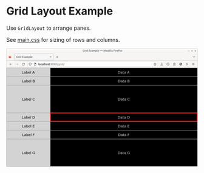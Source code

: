 # Grid Layout Example

Use `GridLayout` to arrange panes.

See [main.css](./src/main.css) for sizing of rows and columns.

![Screenshot](./screenshot.png)
